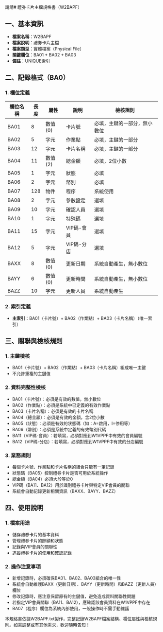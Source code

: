 請請# 禮券卡片主檔規格書（W2BAPF）

## 一、基本資訊
- **檔案名稱**：W2BAPF
- **檔案說明**：禮券卡片主檔
- **檔案類型**：實體檔案（Physical File）
- **關鍵欄位**：BA01 + BA02 + BA03
- **備註**：UNIQUE索引

## 二、記錄格式（BA0）

### 1. 欄位定義
| 欄位名稱 | 長度 | 屬性 | 說明 | 檢核規則 |
|----------|------|------|------|----------|
| BA01     | 8    | 數值(0) | 卡片號 | 必填，主鍵的一部分，無小數位 |
| BA02     | 5    | 字元 | 作業點 | 必填，主鍵的一部分 |
| BA03     | 12   | 字元 | 卡片名稱 | 必填，主鍵的一部分 |
| BA04     | 11   | 數值(2) | 總金額 | 必填，2位小數 |
| BA05     | 1    | 字元 | 狀態 | 必填 |
| BA06     | 2    | 字元 | 幣別 | 必填 |
| BA07     | 128  | 物件 | 程序 | 系統使用 |
| BA08     | 2    | 字元 | 參數設定 | 選填 |
| BA09     | 10   | 字元 | 確認人員 | 選填 |
| BA10     | 1    | 字元 | 特殊碼 | 選填 |
| BA11     | 15   | 字元 | VIP碼-會員 | 選填 |
| BA12     | 5    | 字元 | VIP碼-分店 | 選填 |
| BAXX     | 8    | 數值(0) | 更新日期 | 系統自動產生，無小數位 |
| BAYY     | 6    | 數值(0) | 更新時間 | 系統自動產生，無小數位 |
| BAZZ     | 10   | 字元 | 更新人員 | 系統自動產生 |

### 2. 索引定義
- **主索引**：BA01（卡片號）+ BA02（作業點）+ BA03（卡片名稱）（唯一索引）

## 三、關聯與檢核規則

### 1. 主鍵檢核
- BA01（卡片號）+ BA02（作業點）+ BA03（卡片名稱）組成唯一主鍵
- 不允許重複的主鍵值

### 2. 資料完整性檢核
- BA01（卡片號）：必須是有效的數值，無小數位
- BA02（作業點）：必須是系統中已定義的有效作業點
- BA03（卡片名稱）：必須是有效的卡片名稱
- BA04（總金額）：必須是有效的金額，含2位小數
- BA05（狀態）：必須是有效的狀態碼（如：A=啟用，I=停用等）
- BA06（幣別）：必須是系統中定義的有效幣別代碼
- BA11（VIP碼-會員）：若填寫，必須對應到W1VPPF中有效的會員編號
- BA12（VIP碼-分店）：若填寫，必須對應到W1VPPF中有效的分店編號

### 3. 業務規則
- 每個卡片號、作業點和卡片名稱的組合只能有一筆記錄
- 狀態碼（BA05）控制禮券卡片是否可用於系統操作
- 總金額（BA04）必須大於等於0
- VIP碼（BA11、BA12）用於識別禮券卡片與特定VIP會員的關聯
- 系統會自動記錄更新相關資訊（BAXX、BAYY、BAZZ）

## 四、使用說明

### 1. 檔案用途
- 儲存禮券卡片的基本資料
- 管理禮券卡片的餘額和狀態
- 記錄與VIP會員的關聯性
- 追蹤禮券卡片的使用和確認記錄

### 2. 操作注意事項
- 新增記錄時，必須確保BA01、BA02、BA03組合的唯一性
- 系統會自動維護BAXX（更新日期）、BAYY（更新時間）和BAZZ（更新人員）欄位
- 修改記錄時，應注意保留原有的主鍵值，避免造成資料關聯性問題
- 若指定VIP會員關聯（BA11、BA12），應確認該會員資料在W1VPPF中存在
- BA07（程序）欄位為系統內部使用，一般操作時不需手動維護

本規格書依據W2BAPF.txt製作，完整記錄W2BAPF檔案結構、欄位屬性與檢核規則。如需調整或有其他需求，歡迎隨時告知！ 